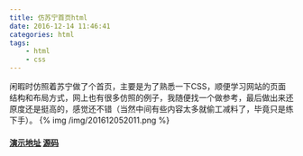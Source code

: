 ```yaml
---
title: 仿苏宁首页html
date: 2016-12-14 11:46:41
categories: html
tags:
    - html
    - css
---
```

闲暇时仿照着苏宁做了个首页，主要是为了熟悉一下CSS，顺便学习网站的页面结构和布局方式，网上也有很多仿照的例子，我随便找一个做参考，最后做出来还原度还是挺高的，感觉还不错（当然中间有些内容太多就偷工减料了，毕竟只是练下手）。
{% img /img/201612052011.png %}
#### [演示地址](http://www.ninely.top/demo/suning/index)    [源码](https://github.com/ninely/Suning_html)